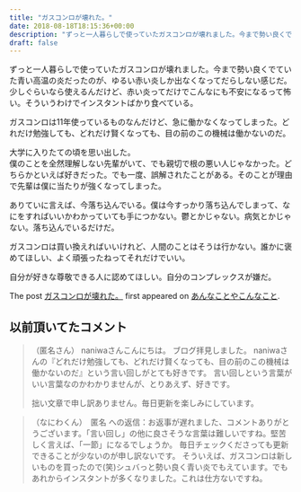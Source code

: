 ```yaml
---
title: "ガスコンロが壊れた。"
date: 2018-08-18T18:15:36+00:00
description: "ずっと一人暮らしで使っていたガスコンロが壊れました。今まで勢い良くでていた青い高温の炎だったのが、ゆるい赤い炎しか出なくなってだらしない感じだ。少しぐらいなら使えるんだけど、赤い炎ってだけでこんなにも不安になるって怖い。 ..."
draft: false
---
```


ずっと一人暮らしで使っていたガスコンロが壊れました。今まで勢い良くでていた青い高温の炎だったのが、ゆるい赤い炎しか出なくなってだらしない感じだ。少しぐらいなら使えるんだけど、赤い炎ってだけでこんなにも不安になるって怖い。そういうわけでインスタントばかり食べている。

ガスコンロは11年使っているものなんだけど、急に働かなくなってしまった。どれだけ勉強しても、どれだけ賢くなっても、目の前のこの機械は働かないのだ。

大学に入りたての頃を思い出した。  
僕のことを全然理解しない先輩がいて、でも親切で根の悪い人じゃなかった。どちらかといえば好きだった。でも一度、誤解されたことがある。そのことが理由で先輩は僕に当たりが強くなってしまった。

ありていに言えば、今落ち込んでいる。僕は今すっかり落ち込んでしまって、なにをすればいいかわかっていても手につかない。鬱とかじゃない。病気とかじゃない。落ち込んでいるだけだ。

ガスコンロは買い換えればいいけれど、人間のことはそうは行かない。誰かに褒めてほしい、よく頑張ったねってそれだけでいい。

自分が好きな尊敬できる人に認めてほしい。自分のコンプレックスが嫌だ。

The post [ガスコンロが壊れた。](https://blog.cfw4.tokyo/wordpress/857/) first appeared on [あんなことやこんなこと](https://blog.cfw4.tokyo).


## 以前頂いてたコメント
> （匿名さん） naniwaさんこんにちは。
> ブログ拝見しました。
> naniwaさんの『どれだけ勉強しても、どれだけ賢くなっても、目の前のこの機械は働かないのだ』という言い回しがとても好きです。
言い回しという言葉がいい言葉なのかわかりませんが、とりあえず、好きです。
> 
> 拙い文章で申し訳ありません。毎日更新を楽しみにしています。

> （なにわくん）　匿名 への返信：お返事が遅れました、コメントありがとうございます。「言い回し」の他に良さそうな言葉は難しいですね。堅苦しく言えば、「一節」になるでしょうか。
> 毎日チェックくださっても更新できることが少ないのが申し訳ないです。
> そういえば、ガスコンロは新しいものを買ったので(笑)シュバっと勢い良く青い炎でもえています。でもあれからインスタントが多くなりました。これは仕方ないですね。

